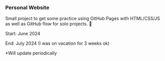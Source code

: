 ### Personal Website

Small project to get some practice using GitHub Pages with HTML/CSS/JS as well as GitHub flow for solo projects. :hatching_chick:

Start: June 2024

End: July 2024 (I was on vacation for 3 weeks ok)

*Will update periodically